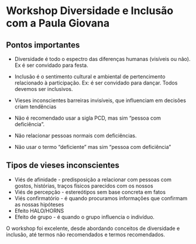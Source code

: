 # Workshop Diversidade e Inclusão com a Paula Giovana

## Pontos importantes

- Diversidade é todo o espectro das diferenças humanas (visíveis ou não). Ex é ser convidado para festa.

- Inclusão é o sentimento cultural e ambiental de pertencimento relacionado à participação. 
Ex: é ser convidado para dançar.
Todos devemos ser inclusivos.

- Vieses inconscientes
barreiras invisíveis, que influenciam em decisões
criam tendências

- Não é recomendado usar a sigla PCD, mas sim “pessoa com deficiência”.

- Não relacionar  pessoas normais com deficiências.

- Não usar o termo “deficiente” mas sim “pessoa com deficiência”

## Tipos de vieses inconscientes
- Viés de afinidade - predisposição a relacionar com pessoas com gostos, histórias, traços físicos parecidos com os nossos
- Viés de percepção - estereótipos sem base concreta em fatos
- Viés confirmatório - é quando procuramos informações que confirmam as nossas hipóteses
- Efeito HALO/HORNS  
- Efeito de grupo - é quando o grupo influencia o indivíduo.



O workshop foi excelente, desde abordando conceitos de diversidade e inclusão, até termos não recomendados e termos recomendados.
